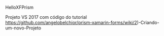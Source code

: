HelloXFPrism

Projeto VS 2017 com código do tutorial 
https://github.com/angelobelchior/prism-xamarin-forms/wiki/2)-Criando-um-novo-Projeto
